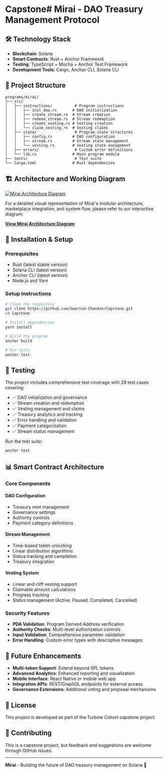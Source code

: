 # Capstone# Mirai - DAO Treasury Management Protocol

## 🛠️ Technology Stack

- **Blockchain**: Solana
- **Smart Contracts**: Rust + Anchor Framework
- **Testing**: TypeScript + Mocha + Anchor Test Framework
- **Development Tools**: Cargo, Anchor CLI, Solana CLI

## 📁 Project Structure

```
programs/mirai/
├── src/
│   ├── instructions/          # Program instructions
│   │   ├── init_dao.rs       # DAO initialization
│   │   ├── create_stream.rs  # Stream creation
│   │   ├── redeem_stream.rs  # Stream redemption
│   │   ├── create_vesting.rs # Vesting creation
│   │   └── claim_vesting.rs  # Vesting claims
│   ├── state/                 # Program state structures
│   │   ├── config.rs         # DAO configuration
│   │   ├── stream.rs         # Stream state management
│   │   └── vesting.rs        # Vesting state management
│   ├── errors/                # Custom error definitions
│   └── lib.rs                # Main program module
├── tests/                     # Test suite
└── Cargo.toml                # Rust dependencies
```



## 🏗️ Architecture and Working Diagram

[![Mirai Architecture Diagram](./diag.png)](./diag.png)

For a detailed visual representation of Mirai's modular architecture, marketplace integration, and system flow, please refer to our interactive diagram:

**[View Mirai Architecture Diagram](https://excalidraw.com/#json=7OVJn4MvJ8u_AfwBMSrxw,WNT-mnRvRhLTNm9VZtKUrA)**

## 🔧 Installation & Setup

### Prerequisites
- Rust (latest stable version)
- Solana CLI (latest version)
- Anchor CLI (latest version)
- Node.js and Yarn

### Setup Instructions
```bash
# Clone the repository
git clone https://github.com/Swarnim-Chandve/Capstone.git
cd Capstone

# Install dependencies
yarn install

# Build the program
anchor build

# Run tests
anchor test
```

## 🧪 Testing

The project includes comprehensive test coverage with 28 test cases covering:

- ✅ DAO initialization and governance
- ✅ Stream creation and redemption
- ✅ Vesting management and claims
- ✅ Treasury analytics and tracking
- ✅ Error handling and validation
- ✅ Payment categorization
- ✅ Stream status management

Run the test suite:
```bash
anchor test
```

## 📊 Smart Contract Architecture

### Core Components

#### DAO Configuration
- Treasury mint management
- Governance settings
- Authority controls
- Payment category definitions

#### Stream Management
- Time-based token unlocking
- Linear distribution algorithms
- Status tracking and completion
- Treasury integration

#### Vesting System
- Linear and cliff vesting support
- Claimable amount calculations
- Progress tracking
- Status management (Active, Paused, Completed, Cancelled)

### Security Features
- **PDA Validation**: Program Derived Address verification
- **Authority Checks**: Multi-level authorization controls
- **Input Validation**: Comprehensive parameter validation
- **Error Handling**: Custom error types with descriptive messages

## 🔮 Future Enhancements

- **Multi-token Support**: Extend beyond SPL tokens
- **Advanced Analytics**: Enhanced reporting and visualization
- **Mobile Interface**: React Native or mobile web app
- **Integration APIs**: REST/GraphQL endpoints for external access
- **Governance Extensions**: Additional voting and proposal mechanisms

## 📝 License

This project is developed as part of the Turbine Cohort capstone project.

## 🤝 Contributing

This is a capstone project, but feedback and suggestions are welcome through GitHub issues.

---

**Mirai** - Building the future of DAO treasury management on Solana 🚀
